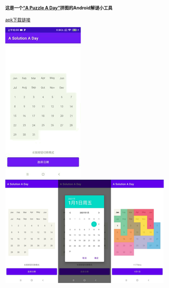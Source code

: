#### 这是一个[“A Puzzle A Day”](https://www.kickstarter.com/projects/dragonfjord/a-puzzle-a-day)拼图的Android解谜小工具

[apk下载链接](https://github.com/wzy820715/A_Puzzle_A_Day/raw/Readme/readme/a-solution-a-day.apk) 

![截图1](https://github.com/wzy820715/A_Puzzle_A_Day/blob/Readme/readme/demonstration.GIF?raw=true) 
![截图2](https://github.com/wzy820715/A_Puzzle_A_Day/blob/Readme/readme/screenshot.jpg?raw=true) 
